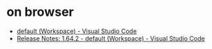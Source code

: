# on browser

- [default \(Workspace\) \- Visual Studio Code](https://vscode.dev/)
- [Release Notes: 1\.64\.2 \- default \(Workspace\) \- Visual Studio Code](https://vscode.dev/)
